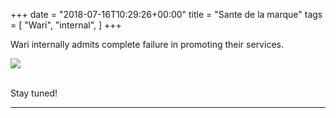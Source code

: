 +++
date = "2018-07-16T10:29:26+00:00"
title = "Sante de la marque"
tags = [
    "Wari",
    "internal",
]
+++

Wari internally admits complete failure in promoting their services.


<div class="container" style="width:auto">
  <a target="blank" href="https://image.ibb.co/hrqBrJ/j4_3_1.jpg">
    <img src="https://image.ibb.co/hrqBrJ/j4_3_1.jpg" style="max-width:100%">
  </a>
</div>
<br>

<!--more-->

Stay tuned!

<hr>
